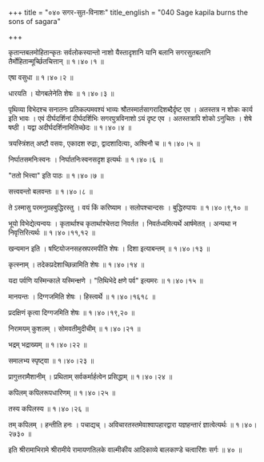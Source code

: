 +++
title = "०४० सगर-सुत-विनाशः"
title_english = "040 Sage kapila burns the sons of sagara"

+++


कृतान्तबलमोहितान्कृतः सर्वलोकस्यान्तो नाशो यैस्तादृशानि यानि बलानि
सगरसुतबलानि तैर्मोहितान्मूर्च्छितचित्तान्  ॥  १।४०।१  ॥   

  

एषा वसुधा  ॥  १।४०।२  ॥   

  

धारयति । योगबलेनेति शेषः  ॥  १।४०।३  ॥   

  

पृथिव्या विभेदश्च सनातनः प्रतिकल्पमवश्यं भाव्यः
श्रौतस्मार्तसागरादिशब्दैर्दृष्ट एव । अतस्तत्र न शोकः कार्य इति भावः ।
एवं दीर्घदर्शिनां दीर्घदर्शिभिः सगरपुत्रविनाशो ऽयं दृष्ट एव ।
अतस्तत्रापि शोको ऽनुचितः । शेषे षष्ठी । यद्वा अदीर्घदर्शिनामितिच्छेदः  ॥ 
१।४०।४  ॥   

  

त्रयस्त्रिंशत् अष्टौ वसवः, एकादश रुद्राः, द्वादशादित्याः, अश्विनौ च  ॥ 
१।४०।५  ॥   

निर्घातसमनिःस्वनः । निर्घातनिःस्वनसदृश इत्यर्थः  ॥  १।४०।६  ॥   

  

"ततो भित्त्वा" इति पाठः  ॥  १।४०।७  ॥   

  

सत्त्ववन्तो बलवन्तः  ॥  १।४०।८  ॥   

  

ते ऽस्मासु परमनुग्रहबुद्धिरस्तु । वयं किं करिष्याम । सलोपश्चान्दसः ।
बुद्धिरुपायः  ॥  १।४०।९,१०  ॥   

  

भूयो विभेद्येत्यन्वयः । कृतार्थाश्च कृतार्थाश्चेत्तदा निवर्तत ।
निवर्तध्वमित्यर्थे आर्षमेतत् । अन्यथा न निवृत्तिरित्यर्थः  ॥  १।४०।११,१२
 ॥   

  

खन्यमान इति । षष्टियोजनसहस्रपरमपीति शेषः । दिशा इत्याबन्तम्  ॥  १।४०।१३
 ॥   

  

कृत्स्नाम् । तदेकप्रदेशाच्छिन्नामिति शेषः  ॥  १।४०।१४  ॥   

  

यदा पर्वणि यस्मिन्काले यस्मिन्क्षणे । "तिथिभेदे क्षणे पर्व" इत्यमरः  ॥ 
१।४०।१५  ॥   

मानयन्तः । दिग्गजमिति शेषः । हिस्त्वर्थे  ॥  १।४०।१६१८  ॥   

  

प्रदक्षिणं कृत्वा दिग्गजमिति शेषः  ॥  १।४०।१९,२०  ॥   

  

निरामयम् कुशलम् । सोमवतीमुदीचीम्  ॥  १।४०।२१  ॥   

  

भद्रम् भद्राख्यम्  ॥  १।४०।२२  ॥   

  

समालभ्य स्पृष्ट्वा  ॥  १।४०।२३  ॥   

  

प्रागुत्तरामैशानीम् । प्रथिताम् सर्वकर्मार्हत्वेन प्रसिद्धाम्  ॥  १।४०।२४
 ॥   

  

कपिलम् कपिलरूपधारिणम्  ॥  १।४०।२५  ॥   

  

तस्य कपिलस्य  ॥  १।४०।२६  ॥   

  

तम् कपिलम् । हन्तीति हनः । पचाद्यच् । अविचारतस्तमेवाश्वापहारद्वारा
यज्ञहन्तारं ज्ञात्वेत्यर्थः  ॥  १।४०।२७३०  ॥   

  

इति श्रीरामाभिरामे श्रीरामीये रामायणतिलके वाल्मीकीय आदिकाव्ये बालकाण्डे
चत्वारिंशः सर्गः  ॥  ४०  ॥   

  


